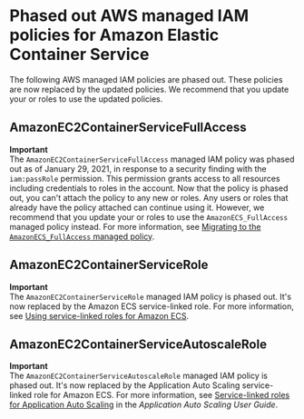 # Phased out AWS managed IAM policies for Amazon Elastic Container Service<a name="security-iam-awsmanpol-deprecated-policies"></a>

The following AWS managed IAM policies are phased out\. These policies are now replaced by the updated policies\. We recommend that you update your or roles to use the updated policies\.

## AmazonEC2ContainerServiceFullAccess<a name="security-iam-awsmanpol-AmazonEC2ContainerServiceFullAccess"></a>

**Important**  
The `AmazonEC2ContainerServiceFullAccess` managed IAM policy was phased out as of January 29, 2021, in response to a security finding with the `iam:passRole` permission\. This permission grants access to all resources including credentials to roles in the account\. Now that the policy is phased out, you can't attach the policy to any new or roles\. Any users or roles that already have the policy attached can continue using it\. However, we recommend that you update your or roles to use the `AmazonECS_FullAccess` managed policy instead\. For more information, see [Migrating to the `AmazonECS_FullAccess` managed policy](security-iam-awsmanpol-amazonecs-full-access-migration.md)\.

## AmazonEC2ContainerServiceRole<a name="security-iam-awsmanpol-AmazonEC2ContainerServiceRole"></a>

**Important**  
The `AmazonEC2ContainerServiceRole` managed IAM policy is phased out\. It's now replaced by the Amazon ECS service\-linked role\. For more information, see [Using service\-linked roles for Amazon ECS](using-service-linked-roles.md)\.

## AmazonEC2ContainerServiceAutoscaleRole<a name="security-iam-awsmanpol-AmazonEC2ContainerServiceAutoscaleRole"></a>

**Important**  
The `AmazonEC2ContainerServiceAutoscaleRole` managed IAM policy is phased out\. It's now replaced by the Application Auto Scaling service\-linked role for Amazon ECS\. For more information, see [Service\-linked roles for Application Auto Scaling](https://docs.aws.amazon.com/autoscaling/application/userguide/application-auto-scaling-service-linked-roles.html) in the *Application Auto Scaling User Guide*\.